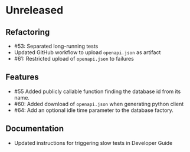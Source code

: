 # Unreleased

## Refactoring

* #53: Separated long-running tests
* Updated GitHub workflow to upload `openapi.json` as artifact
* #61: Restricted upload of `openapi.json` to failures

## Features

* #55 Added publicly callable function finding the database id from its name.
* #60: Added download of `openapi.json` when generating python client
* #64: Add an optional idle time parameter to the database factory.

## Documentation

* Updated instructions for triggering slow tests in Developer Guide

